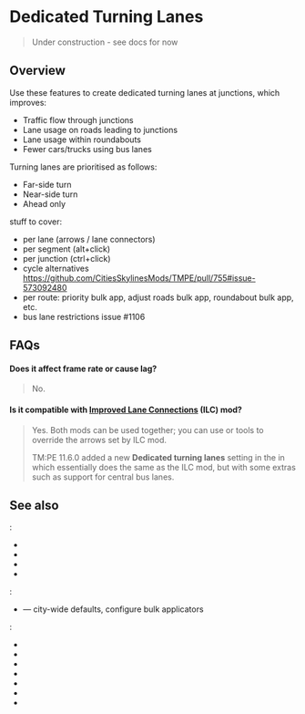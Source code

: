 # Dedicated Turning Lanes

> Under construction - see [](Lane-Arrows.md) docs for now

## Overview

Use these features to create dedicated turning lanes at junctions, which improves:

* Traffic flow through junctions
* Lane usage on roads leading to junctions
* Lane usage within roundabouts
* Fewer cars/trucks using bus lanes

Turning lanes are prioritised as follows:

* Far-side turn
* Near-side turn
* Ahead only

stuff to cover:

- per lane (arrows / lane connectors)
- per segment (alt+click)
- per junction (ctrl+click)
- cycle alternatives https://github.com/CitiesSkylinesMods/TMPE/pull/755#issue-573092480
- per route: priority bulk app, adjust roads bulk app, roundabout bulk app, etc.
- bus lane restrictions issue #1106

## FAQs

#### Does it affect frame rate or cause lag?

> No.

#### Is it compatible with [Improved Lane Connections](https://steamcommunity.com/sharedfiles/filedetails/?id=2119310640) (ILC) mod?

> Yes. Both mods can be used together; you can use [](Lane-Arrows.md)
> or [](Lane-Connectors.md) tools to override the arrows set by ILC mod.
>
> TM:PE 11.6.0 added a new **Dedicated turning lanes** setting in the [](Policies.md) in [](Settings.md)
> which essentially does the same as the ILC mod, but with some extras such as support for central bus lanes.

## See also

[](Toolbar.md):

* [](Adjust-Roads.md)
* [](Lane-Arrows.md)
* [](Lane-Connectors.md)
* [](Priority-Signs.md)

[](Settings.md):

* [](Policies.md) — city-wide defaults, configure bulk applicators

[](Guides.md):

* [](Enter-Blocked-Junctions.md)
* [](High-Priority-Roads.md)
* [](Lane-Changes.md)
* [](Roundabouts.md)
* [](Roundabout-Policies.md)
* [](Stay-in-Lane.md)
* [](U-Turns.md)